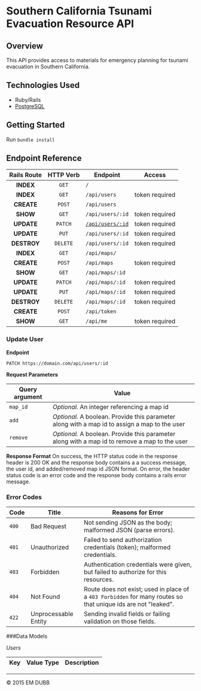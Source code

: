 # Southern California Tsunami Evacuation Resource API

## Overview

This API provides access to materials for emergency planning for tsunami evacuation
in Southern California.

## Technologies Used

* Ruby/Rails
* [PostgreSQL](http://www.postgresql.org/docs/)

## Getting Started

Run `bundle install`

## Endpoint Reference

Rails Route | HTTP Verb | Endpoint                      | Access    
:----------:|:---------:|-------------------------------|:---------------:
**INDEX**   | `GET`     | `/`                           | 
**INDEX**   | `GET`     | `/api/users`                  | token required
**CREATE**  | `POST`    | `/api/users`                  | 
**SHOW**    | `GET`     | `/api/users/:id`              | token required
**UPDATE**  | `PATCH`   | [`/api/users/:id`](#postUser) | token required
**UPDATE**  | `PUT`     | `/api/users/:id`              | token required
**DESTROY** | `DELETE`  | `/api/users/:id`              | token required
**INDEX**   | `GET`     | `/api/maps/`                  | 
**CREATE**  | `POST`    | `/api/maps`                   | token required
**SHOW**    | `GET`     | `/api/maps/:id`               | 
**UPDATE**  | `PATCH`   | `/api/maps/:id`               | token required
**UPDATE**  | `PUT`     | `/api/maps/:id`               | token required
**DESTROY** | `DELETE`  | `/api/maps/:id`               | token required
**CREATE**  | `POST`    | `/api/token`                  | 
**SHOW**    | `GET`     | `/api/me`                     | token required

<a name="postUser"></a>
### Update User 

**Endpoint**

```PATCH https://domain.com/api/users/:id```

**Request Parameters**

Query argument | Value
---------------|------------------------------
`map_id`       | *Optional.* An integer referencing a map id
`add`          | *Optional.* A boolean. Provide this parameter along with a map id to assign a map to the user
`remove`       | *Optional.* A boolean. Provide this parameter along with a map id to remove a map to the user

**Response Format**
On success, the HTTP status code in the response header is 200 OK and the response body contains a a success message, the user id, and added/removed map id JSON format. On error, the header status code is an error code and the response body contains a rails error message.



### Error Codes

Code      | Title                | Reasons for Error
----------|----------------------|----------------------------------
`400`     | Bad Request          | Not sending JSON as the body; malformed JSON (parse errors).
`401`     | Unauthorized         | Failed to send authorization credentials (token); malformed credentials.
`403`     | Forbidden		   	 | Authentication credentials were given, but failed to authorize for this resources.
`404`     | Not Found            |	Route does not exist; used in place of a `403 Forbidden` for many routes so that unique ids are not "leaked".
`422`     | Unprocessable Entity | Sending invalid fields or failing validation on those fields.

###Data Models

*Users*

Key       | Value Type       | Description 
----------|------------------|----------------------------------


---
© 2015 EM DUBB

